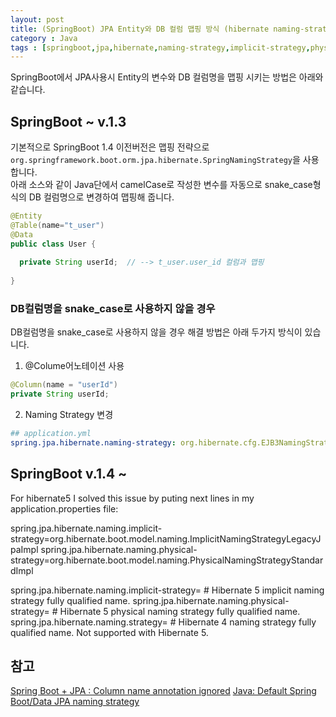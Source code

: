 ```yaml
---
layout: post
title: (SpringBoot) JPA Entity와 DB 컬럼 맵핑 방식 (hibernate naming-strategy) 
category : Java
tags : [springboot,jpa,hibernate,naming-strategy,implicit-strategy,physical-strategy]
---
```


SpringBoot에서 JPA사용시 Entity의 변수와 DB 컬럼명을 맵핑 시키는 방법은 아래와 같습니다.

SpringBoot ~ v.1.3
----
기본적으로 SpringBoot 1.4 이전버전은 맵핑 전략으로 `org.springframework.boot.orm.jpa.hibernate.SpringNamingStrategy`을 사용합니다.    
아래 소스와 같이 Java단에서 camelCase로 작성한 변수를 자동으로 snake_case형식의 DB 컬럼명으로 변경하여 맵핑해 줍니다. 

```java
@Entity
@Table(name="t_user")
@Data
public class User {
  
  private String userId;  // --> t_user.user_id 컬럼과 맵핑
  
}
```

### DB컬럼명을 snake_case로 사용하지 않을 경우 ###

DB컬럼명을 snake_case로 사용하지 않을 경우 해결 방법은 아래 두가지 방식이 있습니다.

1. @Colume어노테이션 사용    
```java
@Column(name = "userId")
private String userId;
```

2. Naming Strategy 변경
```yaml
## application.yml
spring.jpa.hibernate.naming-strategy: org.hibernate.cfg.EJB3NamingStrategy
```

SpringBoot v.1.4 ~
----



For hibernate5 I solved this issue by puting next lines in my application.properties file:

spring.jpa.hibernate.naming.implicit-strategy=org.hibernate.boot.model.naming.ImplicitNamingStrategyLegacyJpaImpl
spring.jpa.hibernate.naming.physical-strategy=org.hibernate.boot.model.naming.PhysicalNamingStrategyStandardImpl



spring.jpa.hibernate.naming.implicit-strategy= # Hibernate 5 implicit naming strategy fully qualified name.
spring.jpa.hibernate.naming.physical-strategy= # Hibernate 5 physical naming strategy fully qualified name.
spring.jpa.hibernate.naming.strategy= # Hibernate 4 naming strategy fully qualified name. Not supported with Hibernate 5.


참고
----
[Spring Boot + JPA : Column name annotation ignored](https://stackoverflow.com/questions/25283198/spring-boot-jpa-column-name-annotation-ignored)
[Java: Default Spring Boot/Data JPA naming strategy](https://smarterco.de/java-spring-boot-spring-data-jpa-naming-strategy/)
[]()
